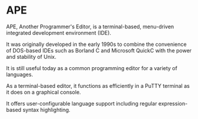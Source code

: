 APE
===
APE, Another Programmer's Editor, is a terminal-based, menu-driven integrated
development environment (IDE).

It was originally developed in the early 1990s to combine the convenience of
DOS-based IDEs such as Borland C and Microsoft QuickC with the power and
stability of Unix.

It is still useful today as a common programming editor for a variety of
languages.

As a terminal-based editor, it functions as efficiently in a PuTTY terminal as
it does on a graphical console.

It offers user-configurable language support including
regular expression-based syntax highlighting.

